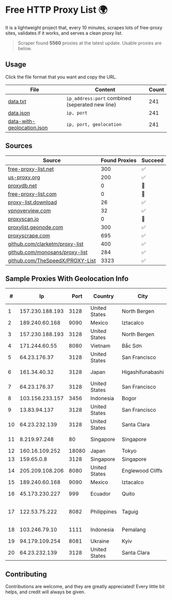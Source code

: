 
# Free HTTP Proxy List 🌍

It is a lightweight project that, every 10 minutes, scrapes lots of free-proxy sites, validates if it works, and serves a clean proxy list.


> Scraper found **5560** proxies at the latest update. Usable proxies are below.

## Usage

Click the file format that you want and copy the URL.


|File|Content|Count|
|----|-------|-----|
|[data.txt](https://raw.githubusercontent.com/themiralay/Proxy-List-World/master/data.txt)|`ip_address:port` combined (seperated new line)|241|
|[data.json](https://raw.githubusercontent.com/themiralay/Proxy-List-World/master/data.json)|`ip, port`|241|
|[data-with-geolocation.json](https://raw.githubusercontent.com/themiralay/Proxy-List-World/master/data-with-geolocation.json)|`ip, port, geolocation`|241|

## Sources

|Source|Found Proxies|Succeed|
|------|-------------|-------|
|[free-proxy-list.net](https://free-proxy-list.net)|300|✅|
|[us-proxy.org](https://www.us-proxy.org)|200|✅|
|[proxydb.net](http://proxydb.net)|0|🚫|
|[free-proxy-list.com](https://free-proxy-list.com/?page=&port=&type%5B%5D=http&type%5B%5D=https&up_time=0&search=Search)|0|🚫|
|[proxy-list.download](https://www.proxy-list.download/HTTP)|26|✅|
|[vpnoverview.com](https://vpnoverview.com/privacy/anonymous-browsing/free-proxy-servers)|32|✅|
|[proxyscan.io](https://www.proxyscan.io)|0|🚫|
|[proxylist.geonode.com](https://proxylist.geonode.com/api/proxy-list?limit=300&page=1&sort_by=lastChecked&sort_type=desc&protocols=http,https)|300|✅|
|[proxyscrape.com](https://api.proxyscrape.com/v2/?request=displayproxies&protocol=http&timeout=10000&country=all&ssl=all&anonymity=all)|695|✅|
|[github.com/clarketm/proxy-list](https://raw.githubusercontent.com/clarketm/proxy-list/master/proxy-list-raw.txt)|400|✅|
|[github.com/monosans/proxy-list](https://raw.githubusercontent.com/monosans/proxy-list/main/proxies/http.txt)|284|✅|
|[github.com/TheSpeedX/PROXY-List](https://raw.githubusercontent.com/TheSpeedX/PROXY-List/master/http.txt)|3323|✅|


## Sample Proxies With Geolocation Info

|#|Ip|Port|Country|City|Internet Service Provider|
|-|--|----|-------|----|-------------------------|
|1|157.230.188.193|3128|United States|North Bergen|DigitalOcean, LLC|
|2|189.240.60.168|9090|Mexico|Iztacalco|Uninet S.A. de C.V.|
|3|157.230.188.193|3128|United States|North Bergen|DigitalOcean, LLC|
|4|171.244.60.55|8080|Vietnam|Bắc Sơn|VIETEL|
|5|64.23.176.37|3128|United States|San Francisco|DigitalOcean, LLC|
|6|161.34.40.32|3128|Japan|Higashifunabashi|NTT PC Communications, Inc.|
|7|64.23.176.37|3128|United States|San Francisco|DigitalOcean, LLC|
|8|103.156.233.157|3456|Indonesia|Bogor|MULTIMEDIALINKTECH|
|9|13.83.94.137|3128|United States|San Francisco|Microsoft Corporation|
|10|64.23.232.139|3128|United States|Santa Clara|DigitalOcean, LLC|
|11|8.219.97.248|80|Singapore|Singapore|Alibaba (US) Technology Co., Ltd.|
|12|160.16.109.252|18080|Japan|Tokyo|SAKURA Internet Inc.|
|13|159.65.0.8|3128|Singapore|Singapore|DigitalOcean, LLC|
|14|205.209.108.206|8080|United States|Englewood Cliffs|Interserver, Inc|
|15|189.240.60.168|9090|Mexico|Iztacalco|Uninet S.A. de C.V.|
|16|45.173.230.227|999|Ecuador|Quito|Eliana Vanessa Morocho Oña|
|17|122.53.75.222|8082|Philippines|Taguig|Philippine Long Distance Telephone Co.|
|18|103.246.79.10|1111|Indonesia|Pemalang|PT Saka Media Komunika|
|19|94.179.109.254|8081|Ukraine|Kyiv|UKRTELECOM|
|20|64.23.232.139|3128|United States|Santa Clara|DigitalOcean, LLC|



## Contributing

Contributions are welcome, and they are greatly appreciated! Every
little bit helps, and credit will always be given.

